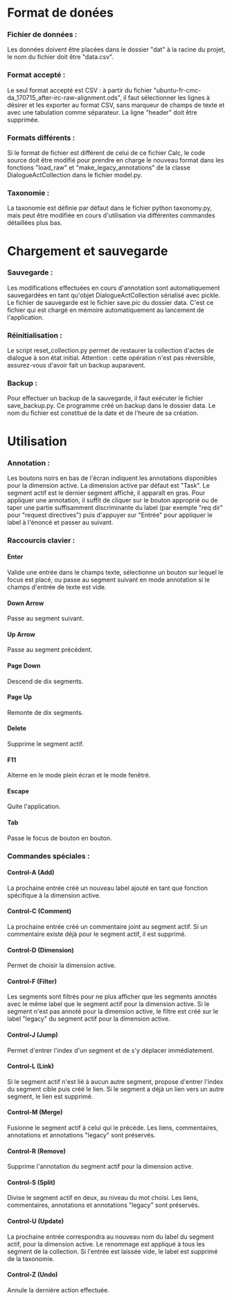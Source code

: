 # Format de donées

### Fichier de données :

Les données doivent être placées dans le dossier "dat" à la racine du projet, le nom du fichier doit être "data.csv".

### Format accepté :

Le seul format accepté est CSV : à partir du fichier "ubuntu-fr-cmc-da_170715_after-irc-raw-alignment.ods", il faut sélectionner les lignes à désirer et les exporter au format CSV, sans marqueur de champs de texte et avec une tabulation comme séparateur. La ligne "header" doit être supprimée.

### Formats différents :

Si le format de fichier est différent de celui de ce fichier Calc, le code source doit être modifié pour prendre en charge le nouveau format dans les fonctions "load_raw" et "make_legacy_annotations" de la classe DialogueActCollection dans le fichier model.py.

### Taxonomie :

La taxonomie est définie par défaut dans le fichier python taxonomy.py, mais peut être modifiée en cours d'utilisation via différentes commandes détaillées plus bas.

# Chargement et sauvegarde

### Sauvegarde :

Les modifications effectuées en cours d'annotation sont automatiquement sauvegardées en tant qu'objet DialogueActCollection sérialisé avec pickle. Le fichier de sauvegarde est le fichier save.pic du dossier data. C'est ce fichier qui est chargé en mémoire automatiquement au lancement de l'application.

### Réinitialisation :

Le script reset_collection.py permet de restaurer la collection d'actes de dialogue à son état initial. Attention : cette opération n'est pas réversible, assurez-vous d'avoir fait un backup auparavent.

### Backup :

Pour effectuer un backup de la sauvegarde, il faut exécuter le fichier save_backup.py. Ce programme créé un backup dans le dossier data. Le nom du fichier est constitué de la date et de l'heure de sa création.

# Utilisation

### Annotation :

Les boutons noirs en bas de l'écran indiquent les annotations disponibles pour la dimension active. La dimension active par défaut est "Task". Le segment actif est le dernier segment affiché, il apparaît en gras. Pour appliquer une annotation, il suffit de cliquer sur le bouton approprié ou de taper une partie suffisamment discriminante du label (par exemple "req dir" pour "request directives") puis d'appuyer sur "Entrée" pour appliquer le label à l'énoncé et passer au suivant.

### Raccourcis clavier :


#### Enter

Valide une entrée dans le champs texte, sélectionne un bouton sur lequel le focus est placé, ou passe au segment suivant en mode annotation si le champs d'entrée de texte est vide.

#### Down Arrow

Passe au segment suivant.

#### Up Arrow

Passe au segment précédent.

#### Page Down

Descend de dix segments.

#### Page Up

Remonte de dix segments.

#### Delete

Supprime le segment actif.

#### F11

Alterne en le mode plein écran et le mode fenêtré.

#### Escape

Quite l'application. 

#### Tab

Passe le focus de bouton en bouton. 

### Commandes spéciales :

#### Control-A (Add)

La prochaine entrée créé un nouveau label ajouté en tant que fonction spécifique à la dimension active.

#### Control-C (Comment)

La prochaine entrée créé un commentaire joint au segment actif. Si un commentaire existe déjà pour le segment actif, il est supprimé.

#### Control-D (Dimension)

Permet de choisir la dimension active.

#### Control-F (Filter)

Les segments sont filtrés pour ne plus afficher que les segments annotés avec le même label que le segment actif pour la dimension active. Si le segment n'est pas annoté pour la dimension active, le filtre est créé sur le label "legacy" du segment actif pour la dimension active.

#### Control-J (Jump)

Permet d'entrer l'index d'un segment et de s'y déplacer immédiatement.

#### Control-L (Link)

Si le segment actif n'est lié à aucun autre segment, propose d'entrer l'index du segment cible puis créé le lien. Si le segment a déjà un lien vers un autre segment, le lien est supprimé.

#### Control-M (Merge)

Fusionne le segment actif à celui qui le précède. Les liens, commentaires, annotations et annotations "legacy" sont préservés.

#### Control-R (Remove)

Supprime l'annotation du segment actif pour la dimension active.

#### Control-S (Split)

Divise le segment actif en deux, au niveau du mot choisi. Les liens, commentaires, annotations et annotations "legacy" sont préservés.

#### Control-U (Update)

La prochaine entrée correspondra au nouveau nom du label du segment actif, pour la dimension active. Le renommage est appliqué à tous les segment de la collection. Si l'entrée est laissée vide, le label est supprimé de la taxonomie.

#### Control-Z (Undo)

Annule la dernière action effectuée.